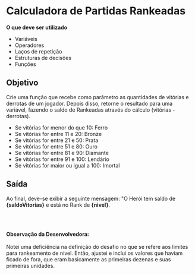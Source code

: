 # Calculadora de Partidas Rankeadas

**O que deve ser utilizado**
 
 - Variáveis
 - Operadores
 - Laços de repetição
 - Estruturas de decisões
 - Funções

 ## Objetivo

 Crie uma função que recebe como parâmetro as quantidades de vitórias e derrotas de um jogador. Depois disso, retorne o resultado para uma variável, fazendo o saldo de Rankeadas através do cálculo (vitórias - derrotas).

 - Se vitórias for menor do que 10: Ferro
 - Se vitórias for entre 11 e 20: Bronze
 - Se vitórias for entre 21 e 50: Prata
 - Se vitórias for entre 51 e 80: Ouro
 - Se vitórias for entre 81 e 90: Diamante
 - Se vitórias for entre 91 e 100: Lendário
 - Se vitórias for maior ou igual a 100: Imortal

 ## Saída
 
 Ao final, deve-se exibir a seguinte mensagem: "O Herói tem saldo de **{saldoVitorias}** e está no Rank de **{nivel}**.

<br>
<br>

 **Observação da Desenvolvedora:**
 <br>
 <br>
Notei uma deficiência na definição do desafio no que se refere aos limites para rankeamento de nível. Então, ajustei e inclui os valores que haviam ficado de fora, que eram basicamente as primeiras dezenas e suas primeiras unidades. 